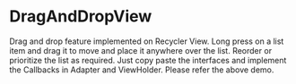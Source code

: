 # DragAndDropView
Drag and drop feature implemented on Recycler View. Long press on a list item and drag it to move and place it anywhere over the list. Reorder or prioritize the list as required. Just copy paste the interfaces and implement the Callbacks in Adapter and ViewHolder. Please refer the above demo.
